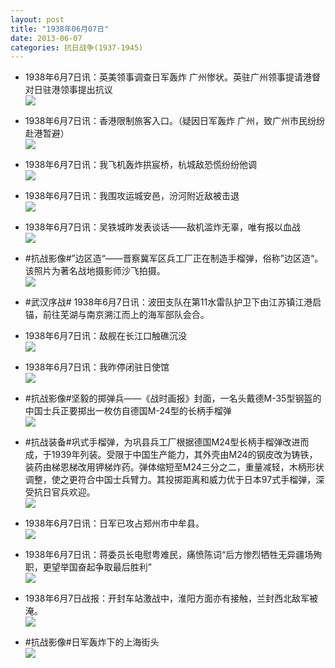 ```yaml
---
layout: post
title: "1938年06月07日"
date: 2013-06-07
categories: 抗日战争(1937-1945)
---
```


<meta name="referrer" content="no-referrer" />

- 1938年6月7日讯：英美领事调查日军轰炸 广州惨状。英驻广州领事提请港督对日驻港领事提出抗议 <br/><img src="https://ww2.sinaimg.cn/large/aca367d8jw1e5fxf8zxxoj20be09yjsc.jpg" />

- 1938年6月7日讯：香港限制旅客入口。（疑因日军轰炸 广州，致广州市民纷纷赴港暂避） <br/><img src="https://ww4.sinaimg.cn/large/aca367d8jw1e5fvouitjrj205r04xdfx.jpg" />

- 1938年6月7日讯：我飞机轰炸拱宸桥，杭城敌恐慌纷纷他调 <br/><img src="https://ww3.sinaimg.cn/large/aca367d8jw1e5ftyevmasj20c10hhwgd.jpg" />

- 1938年6月7日讯：我围攻运城安邑，汾河附近敌被击退 <br/><img src="https://ww3.sinaimg.cn/large/aca367d8jw1e5for51ymyj20c114v43d.jpg" />

- 1938年6月7日讯：吴铁城昨发表谈话——敌机滥炸无辜，唯有报以血战 <br/><img src="https://ww4.sinaimg.cn/large/aca367d8jw1e5fn0rg9vfj20c10spq5m.jpg" />

- #抗战影像#”边区造“——晋察冀军区兵工厂正在制造手榴弹，俗称”边区造“。该照片为著名战地摄影师沙飞拍摄。 <br/><img src="https://ww4.sinaimg.cn/large/aca367d8jw1e5fl0tsyvsj20hs0cxq59.jpg" />

- #武汉序战# 1938年6月7日讯：波田支队在第11水雷队护卫下由江苏镇江港启锚，前往芜湖与南京溯江而上的海军部队会合。 

- 1938年6月7日讯：敌舰在长江口触礁沉没 <br/><img src="https://ww2.sinaimg.cn/large/aca367d8jw1e5fhten6l1j2099055aag.jpg" />

- 1938年6月7日讯：我昨停闭驻日使馆 <br/><img src="https://ww1.sinaimg.cn/large/aca367d8jw1e5fg30iiu1j20990af3z7.jpg" />

- #抗战影像#坚毅的掷弹兵——《战时画报》封面，一名头戴德M-35型钢盔的中国士兵正要掷出一枚仿自德国M-24型的长柄手榴弹  <br/><img src="https://ww2.sinaimg.cn/large/aca367d8jw1e5fetukmhuj20nm0wgads.jpg" />

- #抗战装备#巩式手榴弹，为巩县兵工厂根据德国M24型长柄手榴弹改进而成，于1939年列装。受限于中国生产能力，其外壳由M24的钢皮改为铸铁，装药由梯恩梯改用钾梯炸药。弹体缩短至M24三分之二，重量减轻，木柄形状调整，使之更符合中国士兵臂力。其投掷距离和威力优于日本97式手榴弹，深受抗日官兵欢迎。 <br/><img src="https://ww2.sinaimg.cn/large/aca367d8jw1e5fcckg93ij208c0ayjro.jpg" />

- 1938年6月7日讯：日军已攻占郑州市中牟县。 　　 <br/><img src="https://ww2.sinaimg.cn/large/aca367d8jw1e5falfcnatj20fd0didh9.jpg" />

- 1938年6月7日讯：蒋委员长电慰粤难民，痛愤陈词“后方惨烈牺牲无异疆场殉职，更望举国奋起争取最后胜利” <br/><img src="https://ww2.sinaimg.cn/large/aca367d8jw1e5f8uvkd6xj20c10iqjsx.jpg" />

- 1938年6月7日战报：开封车站激战中，淮阳方面亦有接触，兰封西北敌军被淹。 <br/><img src="https://ww4.sinaimg.cn/large/aca367d8jw1e5f74lul5uj20bj15pwj7.jpg" />

- #抗战影像#日军轰炸下的上海街头 <br/><img src="https://ww2.sinaimg.cn/large/aca367d8jw1e5f6u3s0nmj20i20b5ta8.jpg" />

